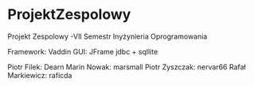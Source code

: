 ProjektZespolowy
================

Projekt Zespolowy -VII Semestr Inyżynieria Oprogramowania

Framework: Vaddin
GUI: 	   JFrame
jdbc + sqllite

Piotr Filek:		Dearn
Marin Nowak:		marsmall
Piotr Zyszczak:		nervar66
Rafał Markiewicz:	raficda